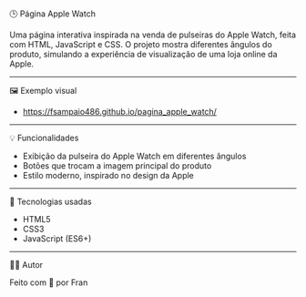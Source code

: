 🕒 Página Apple Watch

Uma página interativa inspirada na venda de pulseiras do Apple Watch, feita com HTML, JavaScript e CSS.
O projeto mostra diferentes ângulos do produto, simulando a experiência de visualização de uma loja online da Apple.

---

🖼️ Exemplo visual

 - https://fsampaio486.github.io/pagina_apple_watch/

---

💡 Funcionalidades

 - Exibição da pulseira do Apple Watch em diferentes ângulos
 - Botões que trocam a imagem principal do produto
 - Estilo moderno, inspirado no design da Apple

---

🚀 Tecnologias usadas

 - HTML5
 - CSS3
 - JavaScript (ES6+)

---

🧑‍💻 Autor

Feito com 💛 por Fran
